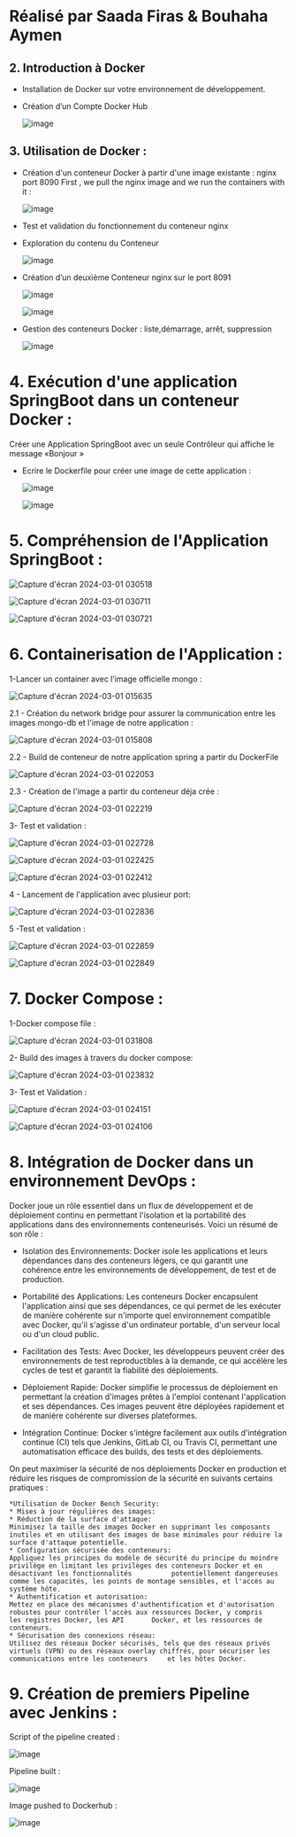 # Réalisé par Saada Firas & Bouhaha Aymen

## 2. Introduction à Docker
- Installation de Docker sur votre environnement de développement.
- Création d’un Compte Docker Hub

  ![image](https://github.com/firassaada/Devops-Labs/assets/94303698/a4433315-7562-46be-b5d5-54266b83b816)

## 3. Utilisation de Docker :
- Création d'un conteneur Docker à partir d'une image existante : nginx port 8090
  First , we pull the nginx image and we run the containers with it :

  ![image](https://github.com/firassaada/Devops-Labs/assets/94303698/d6e7cbf8-5ef1-45c4-bb28-3f23bb3cfb75)

- Test et validation du fonctionnement du conteneur nginx
- Exploration du contenu du Conteneur

  ![image](https://github.com/firassaada/Devops-Labs/assets/94303698/3780b4d6-c452-449c-8a21-46d2c392aafe)

- Création d’un deuxième Conteneur nginx sur le port 8091
  
  ![image](https://github.com/firassaada/Devops-Labs/assets/94303698/9a312d2a-54e7-42e1-bcfe-1967010d4e81)

  ![image](https://github.com/firassaada/Devops-Labs/assets/94303698/0a4de02d-9993-4e53-87cc-12fbf15d31b0)

- Gestion des conteneurs Docker : liste,démarrage, arrêt, suppression

  ![image](https://github.com/firassaada/Devops-Labs/assets/94303698/028fe71e-bbc8-43fa-b0a7-7078a26b99a8)

 # 4. Exécution d'une application SpringBoot dans un conteneur Docker :
  Créer une Application SpringBoot avec un seule Contrôleur qui affiche le message «Bonjour »
- Ecrire le Dockerfile pour créer une image de cette application :
  
  ![image](https://github.com/firassaada/Devops-Labs/assets/94303698/479010e3-d9d6-4512-afea-0cdb029d3b59)

  ![image](https://github.com/firassaada/Devops-Labs/assets/94303698/9dcce40e-dfe9-443d-b54e-cfb96a91d91a)

# 5. Compréhension de l'Application SpringBoot :

![Capture d'écran 2024-03-01 030518](https://github.com/firassaada/Devops-Labs/assets/92325496/efb9e45e-f1df-4dcd-8ca2-cd133721f774)

![Capture d'écran 2024-03-01 030711](https://github.com/firassaada/Devops-Labs/assets/92325496/607c57e3-20e1-41af-bd45-6eb59c06b0d0)

![Capture d'écran 2024-03-01 030721](https://github.com/firassaada/Devops-Labs/assets/92325496/d6603ead-a1af-48f6-aa63-7ea0f5e33fdf)


# 6. Containerisation de l'Application : 

1-Lancer un container avec l’image officielle mongo :

![Capture d'écran 2024-03-01 015635](https://github.com/firassaada/Devops-Labs/assets/92325496/8f8c8f7e-fc4a-499e-a3bb-c18696d07a84)

2.1 - Création du network bridge pour assurer la communication entre les images mongo-db et l'image de notre application :

![Capture d'écran 2024-03-01 015808](https://github.com/firassaada/Devops-Labs/assets/92325496/a0066c2d-d2d7-418b-b873-efe8a3131d1c)

2.2 - Build de conteneur de notre application spring a partir du DockerFile

![Capture d'écran 2024-03-01 022053](https://github.com/firassaada/Devops-Labs/assets/92325496/4adb7cbd-5bbb-493d-b474-c4d9036b1893)

2.3 - Création de l'image a partir du conteneur déja crée :

![Capture d'écran 2024-03-01 022219](https://github.com/firassaada/Devops-Labs/assets/92325496/d791a004-446f-407e-a0ae-cc2dcef5fc16)

3- Test et validation :

![Capture d'écran 2024-03-01 022728](https://github.com/firassaada/Devops-Labs/assets/92325496/7a849fa5-f347-46be-aee0-e519e0f41d4e)

![Capture d'écran 2024-03-01 022425](https://github.com/firassaada/Devops-Labs/assets/92325496/0fd0fe3f-a4c4-41b7-b10b-a1c3de8cff20)

![Capture d'écran 2024-03-01 022412](https://github.com/firassaada/Devops-Labs/assets/92325496/51e19953-fe34-49d4-b151-617d962fd269)

4 - Lancement de l'application avec plusieur port:

![Capture d'écran 2024-03-01 022836](https://github.com/firassaada/Devops-Labs/assets/92325496/d8a07f09-e20c-49a4-ba1f-ed6ba5c875f3)

5 -Test et validation :

![Capture d'écran 2024-03-01 022859](https://github.com/firassaada/Devops-Labs/assets/92325496/46e1983d-9eb7-450f-aabe-fd53966731f4)


![Capture d'écran 2024-03-01 022849](https://github.com/firassaada/Devops-Labs/assets/92325496/23d1a7a5-7e7b-4aad-ba4d-cd420dffc5a4)


# 7. Docker Compose : 

1-Docker compose file :

![Capture d'écran 2024-03-01 031808](https://github.com/firassaada/Devops-Labs/assets/92325496/4c694613-95b7-42dd-88e4-50b3ecad3463)

2- Build des images à travers du docker compose:

![Capture d'écran 2024-03-01 023832](https://github.com/firassaada/Devops-Labs/assets/92325496/c1ba86b9-20ff-4784-938a-e803dee382da)


3- Test et Validation :

![Capture d'écran 2024-03-01 024151](https://github.com/firassaada/Devops-Labs/assets/92325496/faf39101-ef19-4d5f-913c-1ad63b31c5f4)


![Capture d'écran 2024-03-01 024106](https://github.com/firassaada/Devops-Labs/assets/92325496/9a88d089-104c-4c20-ac4d-62029f72ed9f)



# 8. Intégration de Docker dans un environnement DevOps :
Docker joue un rôle essentiel dans un flux de développement et de déploiement continu en permettant l'isolation et la portabilité des applications dans des environnements conteneurisés. 
Voici un résumé de son rôle :

* Isolation des Environnements: Docker isole les applications et leurs dépendances dans des conteneurs légers, ce qui garantit une cohérence entre les environnements de développement, de test et de production.

* Portabilité des Applications: Les conteneurs Docker encapsulent l'application ainsi que ses dépendances, ce qui permet de les exécuter de manière cohérente sur n'importe quel environnement compatible avec Docker, qu'il s'agisse d'un ordinateur portable, d'un serveur local ou d'un cloud public.

* Facilitation des Tests: Avec Docker, les développeurs peuvent créer des environnements de test reproductibles à la demande, ce qui accélère les cycles de test et garantit la fiabilité des déploiements.

* Déploiement Rapide: Docker simplifie le processus de déploiement en permettant la création d'images prêtes à l'emploi contenant l'application et ses dépendances. Ces images peuvent être déployées rapidement et de manière cohérente sur diverses plateformes.

* Intégration Continue: Docker s'intègre facilement aux outils d'intégration continue (CI) tels que Jenkins, GitLab CI, ou Travis CI, permettant une automatisation efficace des builds, des tests et des déploiements.

On peut maximiser la sécurité de nos déploiements Docker en production et réduire les risques de compromission de la sécurité en suivants certains pratiques :

    *Utilisation de Docker Bench Security:
    * Mises à jour régulières des images: 
    * Réduction de la surface d'attaque: 
    Minimisez la taille des images Docker en supprimant les composants inutiles et en utilisant des images de base minimales pour réduire la surface d'attaque potentielle.
    * Configuration sécurisée des conteneurs:
    Appliquez les principes du modèle de sécurité du principe du moindre privilège en limitant les privilèges des conteneurs Docker et en désactivant les fonctionnalités          potentiellement dangereuses comme les capacités, les points de montage sensibles, et l'accès au système hôte.
    * Authentification et autorisation: 
    Mettez en place des mécanismes d'authentification et d'autorisation robustes pour contrôler l'accès aux ressources Docker, y compris      les registres Docker, les API       Docker, et les ressources de conteneurs.
    * Sécurisation des connexions réseau: 
    Utilisez des réseaux Docker sécurisés, tels que des réseaux privés virtuels (VPN) ou des réseaux overlay chiffrés, pour sécuriser les communications entre les conteneurs     et les hôtes Docker.

# 9. Création de premiers Pipeline avec Jenkins :
Script of the pipeline created : 

![image](https://github.com/firassaada/Devops-Labs/assets/94303698/d87392aa-3b71-4389-8d6e-cd5d00abcd70)

Pipeline built :

![image](https://github.com/firassaada/Devops-Labs/assets/94303698/f12199c7-dac0-47ee-9fc4-3d214636e0e0)

Image pushed to Dockerhub : 

![image](https://github.com/firassaada/Devops-Labs/assets/94303698/5d32ceed-97dc-4e75-a276-b19c61931d03)


  
